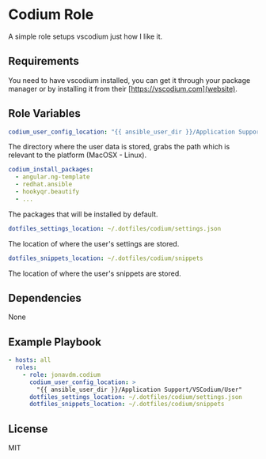 # Codium Role

A simple role setups vscodium just how I like it.

## Requirements

You need to have vscodium installed, you can get it through your package manager or by installing it from their [https://vscodium.com](website).

## Role Variables

```yml
codium_user_config_location: "{{ ansible_user_dir }}/Application Support/VSCodium/User"
```

The directory where the user data is stored, grabs the path which is relevant to the platform (MacOSX - Linux).

```yml
codium_install_packages:
  - angular.ng-template
  - redhat.ansible
  - hookyqr.beautify
  - ...
```

The packages that will be installed by default.

```yml
dotfiles_settings_location: ~/.dotfiles/codium/settings.json
```

The location of where the user's settings are stored.

```yml
dotfiles_snippets_location: ~/.dotfiles/codium/snippets
```

The location of where the user's snippets are stored.

## Dependencies

None

## Example Playbook

```yml
- hosts: all
  roles:
    - role: jonavdm.codium
      codium_user_config_location: >
        "{{ ansible_user_dir }}/Application Support/VSCodium/User"
      dotfiles_settings_location: ~/.dotfiles/codium/settings.json
      dotfiles_snippets_location: ~/.dotfiles/codium/snippets
```

## License

MIT

